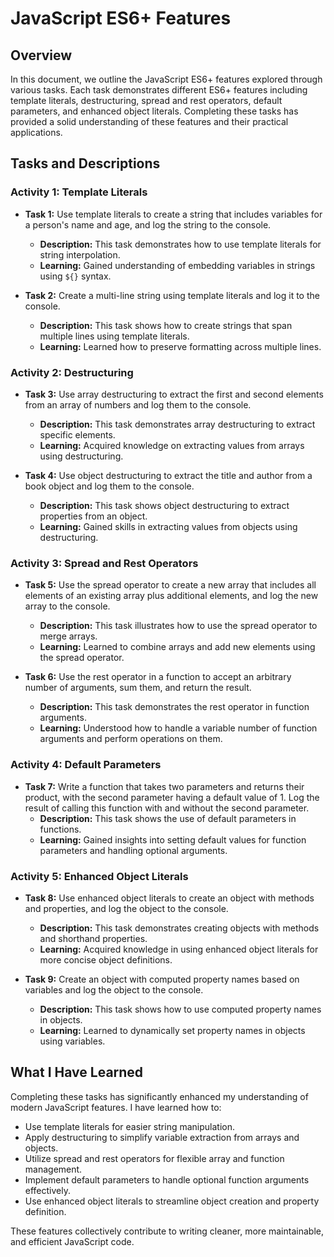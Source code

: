 # JavaScript ES6+ Features

## Overview

In this document, we outline the JavaScript ES6+ features explored through various tasks. Each task demonstrates different ES6+ features including template literals, destructuring, spread and rest operators, default parameters, and enhanced object literals. Completing these tasks has provided a solid understanding of these features and their practical applications.

## Tasks and Descriptions

### Activity 1: Template Literals

- **Task 1:** Use template literals to create a string that includes variables for a person's name and age, and log the string to the console.
  - **Description:** This task demonstrates how to use template literals for string interpolation.
  - **Learning:** Gained understanding of embedding variables in strings using `${}` syntax.

- **Task 2:** Create a multi-line string using template literals and log it to the console.
  - **Description:** This task shows how to create strings that span multiple lines using template literals.
  - **Learning:** Learned how to preserve formatting across multiple lines.

### Activity 2: Destructuring

- **Task 3:** Use array destructuring to extract the first and second elements from an array of numbers and log them to the console.
  - **Description:** This task demonstrates array destructuring to extract specific elements.
  - **Learning:** Acquired knowledge on extracting values from arrays using destructuring.

- **Task 4:** Use object destructuring to extract the title and author from a book object and log them to the console.
  - **Description:** This task shows object destructuring to extract properties from an object.
  - **Learning:** Gained skills in extracting values from objects using destructuring.

### Activity 3: Spread and Rest Operators

- **Task 5:** Use the spread operator to create a new array that includes all elements of an existing array plus additional elements, and log the new array to the console.
  - **Description:** This task illustrates how to use the spread operator to merge arrays.
  - **Learning:** Learned to combine arrays and add new elements using the spread operator.

- **Task 6:** Use the rest operator in a function to accept an arbitrary number of arguments, sum them, and return the result.
  - **Description:** This task demonstrates the rest operator in function arguments.
  - **Learning:** Understood how to handle a variable number of function arguments and perform operations on them.

### Activity 4: Default Parameters

- **Task 7:** Write a function that takes two parameters and returns their product, with the second parameter having a default value of 1. Log the result of calling this function with and without the second parameter.
  - **Description:** This task shows the use of default parameters in functions.
  - **Learning:** Gained insights into setting default values for function parameters and handling optional arguments.

### Activity 5: Enhanced Object Literals

- **Task 8:** Use enhanced object literals to create an object with methods and properties, and log the object to the console.
  - **Description:** This task demonstrates creating objects with methods and shorthand properties.
  - **Learning:** Acquired knowledge in using enhanced object literals for more concise object definitions.

- **Task 9:** Create an object with computed property names based on variables and log the object to the console.
  - **Description:** This task shows how to use computed property names in objects.
  - **Learning:** Learned to dynamically set property names in objects using variables.

## What I Have Learned

Completing these tasks has significantly enhanced my understanding of modern JavaScript features. I have learned how to:
- Use template literals for easier string manipulation.
- Apply destructuring to simplify variable extraction from arrays and objects.
- Utilize spread and rest operators for flexible array and function management.
- Implement default parameters to handle optional function arguments effectively.
- Use enhanced object literals to streamline object creation and property definition.

These features collectively contribute to writing cleaner, more maintainable, and efficient JavaScript code.

